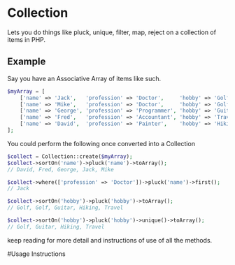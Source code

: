 # Collection
Lets you do things like pluck, unique, filter, map, reject on a collection of items in PHP.

## Example
Say you have an Associative Array of items like such.
````PHP
$myArray = [
	['name' => 'Jack',   'profession' => 'Doctor',     'hobby' => 'Golf'], 
	['name' => 'Mike',   'profession' => 'Doctor',     'hobby' => 'Golf'], 
	['name' => 'George', 'profession' => 'Programmer', 'hobby' => 'Guitar'],
	['name' => 'Fred',   'profession' => 'Accountant', 'hobby' => 'Travel'],
	['name' => 'David',  'profession' => 'Painter',    'hobby' => 'Hiking'],
];
````

You could perform the following once converted into a Collection

````PHP
$collect = Collection::create($myArray);
$collect->sortOn('name')->pluck('name')->toArray();
// David, Fred, George, Jack, Mike

$collect->where(['profession' => 'Doctor'])->pluck('name')->first();
// Jack

$collect->sortOn('hobby')->pluck('hobby')->toArray();
// Golf, Golf, Guitar, Hiking, Travel

$collect->sortOn('hobby')->pluck('hobby')->unique()->toArray();
// Golf, Guitar, Hiking, Travel
````

keep reading for more detail and instructions of use of all the methods.



#Usage Instructions




